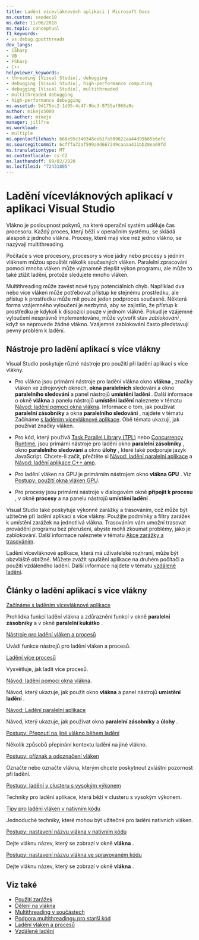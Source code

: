 ```yaml
---
title: Ladění vícevláknových aplikací | Microsoft Docs
ms.custom: seodec18
ms.date: 11/06/2018
ms.topic: conceptual
f1_keywords:
- vs.debug.gputthreads
dev_langs:
- CSharp
- VB
- FSharp
- C++
helpviewer_keywords:
- threading [Visual Studio], debugging
- debugging [Visual Studio], high-performance computing
- debugging [Visual Studio], multithreaded
- multithreaded debugging
- high-performance debugging
ms.assetid: 9d175bc2-1d95-4c47-9bc3-9755af968a9c
author: mikejo5000
ms.author: mikejo
manager: jillfra
ms.workload:
- multiple
ms.openlocfilehash: 668e95c340348eeb1fa509622aa44d99b65b6efc
ms.sourcegitcommit: 6cfffa72af599a9d667249caaaa411bb28ea69fd
ms.translationtype: MT
ms.contentlocale: cs-CZ
ms.lasthandoff: 09/02/2020
ms.locfileid: "72431805"
---
```

# <a name="debug-multithreaded-applications-in-visual-studio"></a>Ladění vícevláknových aplikací v aplikaci Visual Studio
Vlákno je posloupnost pokynů, na které operační systém uděluje čas procesoru. Každý proces, který běží v operačním systému, se skládá alespoň z jednoho vlákna. Procesy, které mají více než jedno vlákno, se nazývají multithreading.

Počítače s více procesory, procesory s více jádry nebo procesy s jedním vláknem můžou spouštět několik současných vláken. Paralelní zpracování pomocí mnoha vláken může významně zlepšit výkon programu, ale může to také ztížit ladění, protože sledujete mnoho vláken.

Multithreading může zavést nové typy potenciálních chyb. Například dva nebo více vláken může potřebovat přístup ke stejnému prostředku, ale přístup k prostředku může mít pouze jeden podproces současně. Některá forma vzájemného vyloučení je nezbytná, aby se zajistilo, že přístup k prostředku je kdykoli k dispozici pouze v jednom vlákně. Pokud je vzájemné vyloučení nesprávně implementováno, může vytvořit stav *zablokování* , když se neprovede žádné vlákno. Vzájemné zablokování často představují pevný problém k ladění.

## <a name="tools-for-debugging-multithreaded-apps"></a>Nástroje pro ladění aplikací s více vlákny

Visual Studio poskytuje různé nástroje pro použití při ladění aplikací s více vlákny.

- Pro vlákna jsou primární nástroje pro ladění vlákna okno **vlákna** , značky vláken ve zdrojových oknech, **okna paralelních** sledování a okno **paralelního sledování** a panel nástrojů **umístění ladění** . Další informace o okně **vlákna** a panelu nástrojů **umístění ladění** naleznete v tématu [Návod: ladění pomocí okna vlákna](../debugger/how-to-use-the-threads-window.md). Informace o tom, jak používat **paralelní zásobníky** a okna **paralelního sledování** , najdete v tématu Začínáme [s laděním vícevláknové aplikace](../debugger/get-started-debugging-multithreaded-apps.md). Obě témata ukazují, jak používat značky vláken.

- Pro kód, který používá [Task Parallel Library (TPL)](/dotnet/standard/parallel-programming/task-parallel-library-tpl) nebo [Concurrency Runtime](/cpp/parallel/concrt/concurrency-runtime/), jsou primární nástroje pro ladění okno **paralelní zásobníky** , okno **paralelního sledování** a okno **úlohy** , které také podporuje jazyk JavaScript. Chcete-li začít, přečtěte si [Návod: ladění paralelní aplikace](../debugger/walkthrough-debugging-a-parallel-application.md) a [Návod: ladění aplikace C++ amp](/cpp/parallel/amp/walkthrough-debugging-a-cpp-amp-application).

- Pro ladění vláken na GPU je primárním nástrojem okno **vlákna GPU** . Viz [Postupy: použití okna vláken GPU](../debugger/how-to-use-the-gpu-threads-window.md).

- Pro procesy jsou primární nástroje v dialogovém okně **připojit k procesu** , v okně **procesy** a na panelu nástrojů **umístění ladění** .

Visual Studio také poskytuje výkonné zarážky a trasováním, což může být užitečné při ladění aplikací s více vlákny. Použijte podmínky a filtry zarážek k umístění zarážek na jednotlivá vlákna. Trasováním vám umožní trasovat provádění programu bez přerušení, abyste mohli zkoumat problémy, jako je zablokování. Další informace naleznete v tématu [Akce zarážky a trasováním](../debugger/using-breakpoints.md#BKMK_Print_to_the_Output_window_with_tracepoints).

Ladění vícevláknové aplikace, která má uživatelské rozhraní, může být obzvláště obtížné. Můžete zvážit spuštění aplikace na druhém počítači a použití vzdáleného ladění. Další informace najdete v tématu [vzdálené ladění](../debugger/remote-debugging.md).

## <a name="articles-about-debugging-multithreaded-apps"></a>Články o ladění aplikací s více vlákny

 [Začínáme s laděním vícevláknové aplikace](../debugger/get-started-debugging-multithreaded-apps.md)

Prohlídka funkcí ladění vlákna a zdůraznění funkcí v okně **paralelní zásobníky** a v okně **paralelní kukátko** .

 [Nástroje pro ladění vláken a procesů](../debugger/debug-threads-and-processes.md)

Uvádí funkce nástrojů pro ladění vláken a procesů.

 [Ladění více procesů](../debugger/debug-multiple-processes.md)

Vysvětluje, jak ladit více procesů.

 [Návod: ladění pomocí okna vlákna](../debugger/how-to-use-the-threads-window.md).

Návod, který ukazuje, jak použít okno **vlákna** a panel nástrojů **umístění ladění** .

 [Návod: Ladění paralelní aplikace](../debugger/walkthrough-debugging-a-parallel-application.md)

Návod, který ukazuje, jak používat okna **paralelní zásobníky** a **úlohy** .

 [Postupy: Přepnutí na jiné vlákno během ladění](../debugger/how-to-switch-to-another-thread-while-debugging.md)

Několik způsobů přepínání kontextu ladění na jiné vlákno.

 [Postupy: příznak a odoznačení vláken](../debugger/how-to-flag-and-unflag-threads.md)

Označte nebo označte vlákna, kterým chcete poskytnout zvláštní pozornost při ladění.

 [Postupy: ladění v clusteru s vysokým výkonem](../debugger/how-to-debug-on-a-high-performance-cluster.md)

Techniky pro ladění aplikace, která běží v clusteru s vysokým výkonem.

 [Tipy pro ladění vláken v nativním kódu](../debugger/tips-for-debugging-threads-in-native-code.md)

Jednoduché techniky, které mohou být užitečné pro ladění nativních vláken.

 [Postupy: nastavení názvu vlákna v nativním kódu](../debugger/how-to-set-a-thread-name-in-native-code.md)

Dejte vláknu název, který se zobrazí v okně **vlákna** .

 [Postupy: nastavení názvu vlákna ve spravovaném kódu](../debugger/how-to-set-a-thread-name-in-managed-code.md)

Dejte vláknu název, který se zobrazí v okně **vlákna** .

## <a name="see-also"></a>Viz také

- [Použití zarážek](../debugger/using-breakpoints.md)
- [Dělení na vlákna](/dotnet/standard/threading/index)
- [Multithreading v součástech](https://msdn.microsoft.com/Library/2fc31e68-fb71-4544-b654-0ce720478779)
- [Podpora multithreadingu pro starší kód](/cpp/parallel/multithreading-support-for-older-code-visual-cpp)
- [Ladění vláken a procesů](../debugger/debug-threads-and-processes.md)
- [Vzdálené ladění](../debugger/remote-debugging.md)